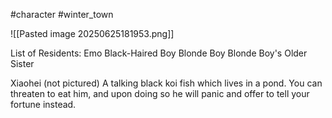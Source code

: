 #character #winter_town

![[Pasted image 20250625181953.png]]

List of Residents:
	Emo Black-Haired Boy
	Blonde Boy
	Blonde Boy's Older Sister


Xiaohei (not pictured)
	A talking black koi fish which lives in a pond. You can threaten to eat him, and upon doing so he will panic and offer to tell your fortune instead.